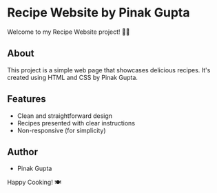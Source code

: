 # Recipe Website by Pinak Gupta

Welcome to my Recipe Website project! 👨‍🍳

## About
This project is a simple web page that showcases delicious recipes. It's created using HTML and CSS by Pinak Gupta.

## Features
- Clean and straightforward design
- Recipes presented with clear instructions
- Non-responsive (for simplicity)
  
## Author
- Pinak Gupta

Happy Cooking! 🍽️
